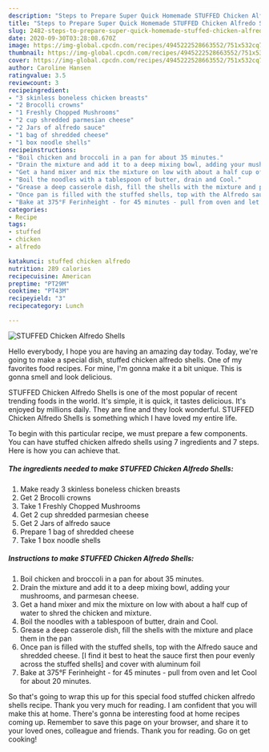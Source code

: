 ```yaml
---
description: "Steps to Prepare Super Quick Homemade STUFFED Chicken Alfredo Shells"
title: "Steps to Prepare Super Quick Homemade STUFFED Chicken Alfredo Shells"
slug: 2482-steps-to-prepare-super-quick-homemade-stuffed-chicken-alfredo-shells
date: 2020-09-30T03:28:08.670Z
image: https://img-global.cpcdn.com/recipes/4945222528663552/751x532cq70/stuffed-chicken-alfredo-shells-recipe-main-photo.jpg
thumbnail: https://img-global.cpcdn.com/recipes/4945222528663552/751x532cq70/stuffed-chicken-alfredo-shells-recipe-main-photo.jpg
cover: https://img-global.cpcdn.com/recipes/4945222528663552/751x532cq70/stuffed-chicken-alfredo-shells-recipe-main-photo.jpg
author: Caroline Hansen
ratingvalue: 3.5
reviewcount: 3
recipeingredient:
- "3 skinless boneless chicken breasts"
- "2 Brocolli crowns"
- "1 Freshly Chopped Mushrooms"
- "2 cup shredded parmesian cheese"
- "2 Jars of alfredo sauce"
- "1 bag of shredded cheese"
- "1 box noodle shells"
recipeinstructions:
- "Boil chicken and broccoli in a pan for about 35 minutes."
- "Drain the mixture and add it to a deep mixing bowl, adding your mushrooms, and parmesan cheese."
- "Get a hand mixer and mix the mixture on low with about a half cup of water to shred the chicken and mixture."
- "Boil the noodles with a tablespoon of butter, drain and Cool."
- "Grease a deep casserole dish, fill the shells with the mixture and place them in the pan"
- "Once pan is filled with the stuffed shells, top with the Alfredo sauce and shredded cheese. [I find it best to heat the sauce first then pour evenly across the stuffed shells] and cover with aluminum foil"
- "Bake at 375°F Ferinheight - for 45 minutes - pull from oven and let Cool for about 20 minutes."
categories:
- Recipe
tags:
- stuffed
- chicken
- alfredo

katakunci: stuffed chicken alfredo 
nutrition: 289 calories
recipecuisine: American
preptime: "PT29M"
cooktime: "PT43M"
recipeyield: "3"
recipecategory: Lunch

---
```



![STUFFED Chicken Alfredo Shells](https://img-global.cpcdn.com/recipes/4945222528663552/751x532cq70/stuffed-chicken-alfredo-shells-recipe-main-photo.jpg)

Hello everybody, I hope you are having an amazing day today. Today, we're going to make a special dish, stuffed chicken alfredo shells. One of my favorites food recipes. For mine, I'm gonna make it a bit unique. This is gonna smell and look delicious.

STUFFED Chicken Alfredo Shells is one of the most popular of recent trending foods in the world. It's simple, it is quick, it tastes delicious. It's enjoyed by millions daily. They are fine and they look wonderful. STUFFED Chicken Alfredo Shells is something which I have loved my entire life.




To begin with this particular recipe, we must prepare a few components. You can have stuffed chicken alfredo shells using 7 ingredients and 7 steps. Here is how you can achieve that.

<!--inarticleads1-->

##### The ingredients needed to make STUFFED Chicken Alfredo Shells:

1. Make ready 3 skinless boneless chicken breasts
1. Get 2 Brocolli crowns
1. Take 1 Freshly Chopped Mushrooms
1. Get 2 cup shredded parmesian cheese
1. Get 2 Jars of alfredo sauce
1. Prepare 1 bag of shredded cheese
1. Take 1 box noodle shells




<!--inarticleads2-->

##### Instructions to make STUFFED Chicken Alfredo Shells:

1. Boil chicken and broccoli in a pan for about 35 minutes.
1. Drain the mixture and add it to a deep mixing bowl, adding your mushrooms, and parmesan cheese.
1. Get a hand mixer and mix the mixture on low with about a half cup of water to shred the chicken and mixture.
1. Boil the noodles with a tablespoon of butter, drain and Cool.
1. Grease a deep casserole dish, fill the shells with the mixture and place them in the pan
1. Once pan is filled with the stuffed shells, top with the Alfredo sauce and shredded cheese. [I find it best to heat the sauce first then pour evenly across the stuffed shells] and cover with aluminum foil
1. Bake at 375°F Ferinheight - for 45 minutes - pull from oven and let Cool for about 20 minutes.




So that's going to wrap this up for this special food stuffed chicken alfredo shells recipe. Thank you very much for reading. I am confident that you will make this at home. There's gonna be interesting food at home recipes coming up. Remember to save this page on your browser, and share it to your loved ones, colleague and friends. Thank you for reading. Go on get cooking!
